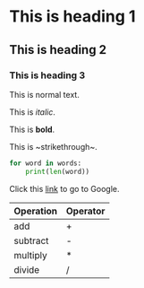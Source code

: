 # This is heading 1
## This is heading 2
### This is heading 3

This is normal text. 

This is *italic*.

This is **bold**.

This is ~strikethrough~.

```python
for word in words:
    print(len(word))
```

Click this [link](http://www.google.com) to go to Google.

Operation | Operator
--- | ---
add | +
subtract | -
multiply | *
divide | /

